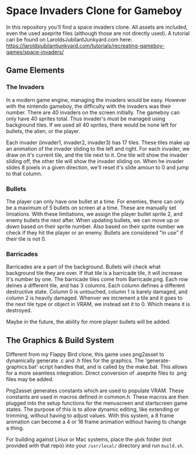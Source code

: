 # Space Invaders Clone for Gameboy

In this repository you'll find a space invaders clone. All assets are included, even the used aseprite files (although those are not directly used). A tutorial can be found on  LaroldsJubilantJunkyard.com here: https://laroldsjubilantjunkyard.com/tutorials/recreating-gameboy-games/space-invaders/

## Game Elements

### The Invaders
In a modern game engine, managing the invaders would be easy. However with the nintendo gameboy, the difficulty with the invaders was their number. There are 40 invaders on the screen initially. The gameboy can only have 40 sprites total. Thus invader's must be managed using background tiles. If we used all 40 sprites, there would be none left for bullets, the alien, or the player. 

Each invader (invader1, invader2, invader3) has 17 tiles. These tiles make up an animation of the invader sliding to the left and right. For each invader, we draw on it's current tile, and the tile next to it. One tile will show the invader sliding off, the other tile will show the invader sliding on. When he invader slides 8 pixels in a given direction, we'll reset it's slide amoun to 0 and jump to that column.

### Bullets
The player can only have one bullet at a time. For enemies, there can only be a maximum of 5 bullets on screen at a time. These are manually set limiations. With these limitations, we assign the player bullet sprite 2, and enemy bullets the next after. When updating bullets, we can move up or down based on their sprite number. Also based on their sprite number we check if they hit the player or an enemy. Bullets are considered "in use" if their tile is not 0.

### Barricades
Barricades are a part of the background. Bullets will check what background tile they are over. If that tile is a barricade tile, it will increase it's number by one. The barricade tiles come from Barricade.png. Each row deines a different tile, and has 3 columns. Each column defines a different destructive state. Column 0 is untouched, column 1 is barely damaged, and column 2 is heavily damaged. Whenver we increment a tile and it goes to the next tile type or object in VRAM, we instead set it to 0. Which means it is destroyed.

Maybe in the future, the ability for more player bullets will be added.

## The Graphics & Build System
Different from my Flappy Bird clone, this game uses png2asset to dynamically generate .c and .h files for the graphics. The 'generate-graphics.bat' script handles that, and is called by the make.bat. This allows for a more seamless integration. Direct conversion of .aseprite files to .png files may be added.

Png2asset generates constants which are used to populate VRAM. These constants are used in macros defined in common.h. These macros are then plugged into the setup functions for the menuscreen and startscreen game states. The purpose of this is to allow dynamic editing, like extending or trimming, without having to adjust values. With this system, a 8 frame animation can become a 4 or 16 frame animation without having to change a thing.

For building against Linux or Mac systems, place the `gbdk` folder (not provided with that repo) into your `/usr/local/` directory and run `build.sh`.